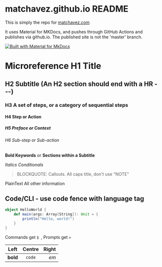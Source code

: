 # matchavez.github.io README

This is simply the repo for [matchavez.com](https://matchavez.com)

It uses Material for MKDocs, and pushes through GitHub Actions and publishes via github.io. The published site is not the 'master' branch.

[![Built with Material for MkDocs](https://img.shields.io/badge/Material_for_MkDocs-526CFE?style=for-the-badge&logo=MaterialForMkDocs&logoColor=white)](https://squidfunk.github.io/mkdocs-material/)

# Microreference H1 Title
## H2 Subtitle (An H2 section should end with a HR ---)
### H3 A set of steps, or a category of sequential steps
#### H4 Step or Action
##### H5 Preface or Context
###### H6 Sub-step or Sub-action
**Bold Keywords** or **Sections within a Subtitle**

_Italics Conditionals_
> BLOCKQUOTE: Callouts. All caps title, don't use "NOTE"

PlainText All other information

## Code/CLI - use code fence with language tag
```scala
object HelloWorld {
    def main(args: Array[String]): Unit = {
        println("Hello, world!")
    }
}
```
Commands get `$ `, Prompts get `> `

| Left      | Centre        | Right |
| --------- |:-------------:| -----:|
| **bold**  | `code`        | _em_  |

<!--- Use 3 en dashes for visible comments --->
